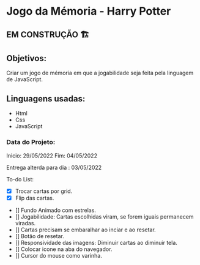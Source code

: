# Jogo da Mémoria - Harry Potter

## EM CONSTRUÇÃO 🏗️

## Objetivos:

Criar um jogo de mémoria em que a jogabilidade seja feita pela linguagem de JavaScript.

## Linguagens usadas:

* Html
* Css
* JavaScript

### Data do Projeto:

Inicio: 29/05/2022 
Fim: 04/05/2022

Entrega alterda para dia : 03/05/2022

To-do List:

- [x] Trocar cartas por grid.
- [x] Flip das cartas.
- [] Fundo Animado com estrelas.
- [] Jogabilidade: Cartas escolhidas viram, se forem iguais permanecem viradas.
- [] Cartas precisam se embaralhar ao inciar e ao resetar.
- [] Botão de resetar.
- [] Responsividade das imagens: Diminuir cartas ao diminuir tela.
- [] Colocar icone na aba do navegador.
- [] Cursor do mouse como varinha.
